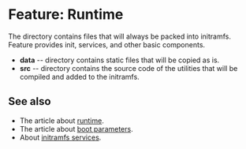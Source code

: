 # Feature: Runtime

The directory contains files that will always be packed into initramfs. Feature
provides init, services, and other basic components.

- **data** -- directory contains static files that will be copied as is.
- **src** -- directory contains the source code of the utilities that will be
  compiled and added to the initramfs.

## See also

- The article about [runtime](../../Documentation/BootInitramfs.md).
- The article about [boot parameters](../../Documentation/BootParameters.md).
- About [initramfs services](../../Documentation/InitramfsServices.md).

